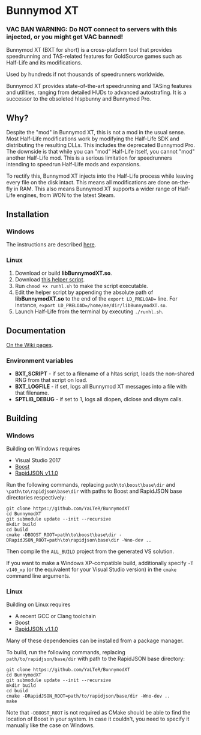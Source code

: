 # Bunnymod XT

### VAC BAN WARNING: Do NOT connect to servers with this injected, or you might get VAC banned!

Bunnymod XT (BXT for short) is a cross-platform tool that provides speedrunning and TAS-related features for GoldSource games such as Half-Life and its modifications.

Used by hundreds if not thousands of speedrunners worldwide.

Bunnymod XT provides state-of-the-art speedrunning and TASing features and utilities, ranging from detailed HUDs to advanced autostrafing. It is a successor to the obsoleted hlspbunny and Bunnymod Pro.

## Why?

Despite the "mod" in Bunnymod XT, this is not a mod in the usual sense. Most Half-Life modifications work by modifying the Half-Life SDK and distributing the resulting DLLs. This includes the deprecated Bunnymod Pro. The downside is that while you can "mod" Half-Life itself, you cannot "mod" another Half-Life mod. This is a serious limitation for speedrunners intending to speedrun Half-Life mods and expansions.

To rectify this, Bunnymod XT injects into the Half-Life process while leaving every file on the disk intact. This means all modifications are done on-the-fly in RAM. This also means Bunnymod XT supports a wider range of Half-Life engines, from WON to the latest Steam.

## Installation

### Windows

The instructions are described [here](https://github.com/YaLTeR/BunnymodXT/wiki).

### Linux

1. Download or build **libBunnymodXT.so**.
2. Download [this helper script](https://gist.github.com/Matherunner/18b838236670df58ddc989d42a594eec).
3. Run `chmod +x runhl.sh` to make the script executable.
4. Edit the helper script by appending the absolute path of **libBunnymodXT.so** to the end of the `export LD_PRELOAD=` line. For instance, `export LD_PRELOAD=/home/me/dir/libBunnymodXT.so`.
5. Launch Half-Life from the terminal by executing `./runhl.sh`.

## Documentation

[On the Wiki pages](https://github.com/YaLTeR/BunnymodXT/wiki).

### Environment variables

- **BXT_SCRIPT** - if set to a filename of a hltas script, loads the non-shared RNG from that script on load.
- **BXT_LOGFILE** - if set, logs all Bunnymod XT messages into a file with that filename.
- **SPTLIB_DEBUG** - if set to 1, logs all dlopen, dlclose and dlsym calls.

## Building

### Windows

Building on Windows requires

- Visual Studio 2017
- [Boost](http://www.boost.org/)
- [RapidJSON v1.1.0](https://github.com/miloyip/rapidjson/releases/tag/v1.1.0)

Run the following commands, replacing `path\to\boost\base\dir` and `\path\to\rapidjson\base\dir` with paths to Boost and RapidJSON base directories respectively:

    git clone https://github.com/YaLTeR/BunnymodXT
    cd BunnymodXT
    git submodule update --init --recursive
    mkdir build
    cd build
    cmake -DBOOST_ROOT=path\to\boost\base\dir -DRapidJSON_ROOT=path\to\rapidjson\base\dir -Wno-dev ..

Then compile the `ALL_BUILD` project from the generated VS solution.

If you want to make a Windows XP-compatible build, additionally specify `-T v140_xp` (or the equivalent for your Visual Studio version) in the `cmake` command line arguments.

### Linux

Building on Linux requires

- A recent GCC or Clang toolchain
- Boost
- [RapidJSON v1.1.0](https://github.com/miloyip/rapidjson/releases/tag/v1.1.0)

Many of these dependencies can be installed from a package manager.

To build, run the following commands, replacing `path/to/rapidjson/base/dir` with path to the RapidJSON base directory:

    git clone https://github.com/YaLTeR/BunnymodXT
    cd BunnymodXT
    git submodule update --init --recursive
    mkdir build
    cd build
    cmake -DRapidJSON_ROOT=path/to/rapidjson/base/dir -Wno-dev ..
    make

Note that `-DBOOST_ROOT` is not required as CMake should be able to find the location of Boost in your system. In case it couldn't, you need to specify it manually like the case on Windows.
